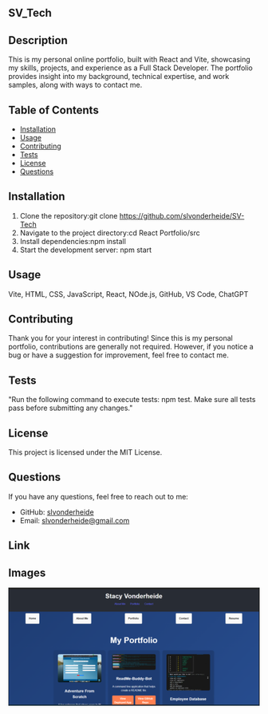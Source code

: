 ## SV_Tech

## Description
This is my personal online portfolio, built with React and Vite, showcasing my skills, projects, and experience as a Full Stack Developer. The portfolio provides insight into my background, technical expertise, and work samples, along with ways to contact me.

## Table of Contents
- [Installation](#installation)
- [Usage](#usage)
- [Contributing](#contributing)
- [Tests](#tests)
- [License](#license)
- [Questions](#questions)

## Installation
1. Clone the repository:git clone  <https://github.com/slvonderheide/SV-Tech>
2. Navigate to the project directory:cd React Portfolio/src
3. Install dependencies:npm install
4. Start the development server: npm start

## Usage
Vite, HTML, CSS, JavaScript, React, NOde.js, GitHub, VS Code, ChatGPT

## Contributing
Thank you for your interest in contributing! Since this is my personal portfolio, contributions are generally not required. However, if you notice a bug or have a suggestion for improvement, feel free to contact me.

## Tests
"Run the following command to execute tests: npm test. Make sure all tests pass before submitting any changes."

## License
This project is licensed under the MIT License.

## Questions
If you have any questions, feel free to reach out to me:
- GitHub: [slvonderheide](https://github.com/slvonderheide)
- Email: slvonderheide@gmail.com
        
## Link

## Images 
![Alt Text](./public/portfolio.png)
